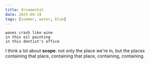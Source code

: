 ```yaml
---
title: Ornamental
date: 2025-09-19
tags: [summer, water, blue]
---
```


```
waves crash like wine
in this oil painting
in this dentist's office
```

<!--more-->

I think a lot about **scope**: not only the place we're in, but the places containing that place, containing that place, containing, containing.
